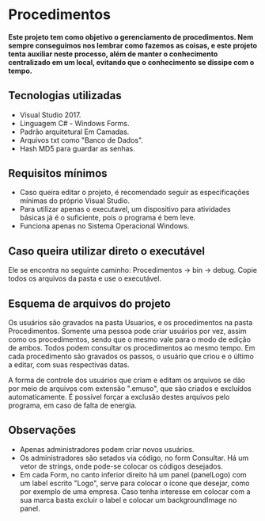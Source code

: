 # Procedimentos
<h4>Este projeto tem como objetivo o gerenciamento de procedimentos. Nem sempre conseguimos nos lembrar como fazemos as coisas, e este projeto tenta auxiliar neste processo, além de manter o conhecimento centralizado em um local, evitando que o conhecimento se dissipe com o tempo.

<h2>Tecnologias utilizadas</h2>
<ul>
  <li>Visual Studio 2017.</li>
  <li>Linguagem C# - Windows Forms.</li>
  <li>Padrão arquitetural Em Camadas.</li>  
  <li>Arquivos txt como "Banco de Dados".</li>
  <li> Hash MD5 para guardar as senhas.</li>
</ul>

<h2>Requisitos mínimos</h2>
<ul>
  <li>Caso queira editar o projeto, é recomendado seguir as especificações mínimas do próprio Visual Studio.</li>
  <li>Para utilizar apenas o executavel, um dispositivo para atividades básicas já é o suficiente, pois o programa é bem leve.</li>
  <li>Funciona apenas no Sistema Operacional Windows.</li>
</ul>

<h2>Caso queira utilizar direto o executável</h2>
<p>Ele se encontra no seguinte caminho: Procedimentos -> bin -> debug. Copie todos os arquivos da pasta e use o executável.</p>

<h2>Esquema de arquivos do projeto</h2>
<p>Os usuários são gravados na pasta Usuarios, e os procedimentos na pasta Procedimentos. Somente uma pessoa pode criar usuários por vez, assim como os procedimentos, sendo que o mesmo vale para o modo de edição de ambos. Todos podem consultar os procedimentos ao
mesmo tempo. Em cada procedimento são gravados os passos, o usuário que criou e o último a editar, com suas respectivas datas.</p>
<p>A forma de controle dos usuários que criam e editam os arquivos se dão por meio de arquivos com extensão ".emuso", que são criados 
e excluídos automaticamente. É possível forçar a exclusão destes arquivos pelo programa, em caso de falta de energia.</pp>

<h2>Observações</h2>
<ul>
  <li>Apenas administradores podem criar novos usuários.</li>
  <li>Os administradores são setados via código, no form Consultar. Há um vetor de strings, onde pode-se colocar os códigos desejados.  </li>
<li>Em cada Form, no canto inferior direito há um panel (panelLogo) com um label escrito "Logo", serve para colocar o ícone que desejar, como por exemplo de uma empresa. Caso tenha interesse em colocar com a sua marca basta excluir o label e colocar um backgroundImage no panel.</li>
</ul>
